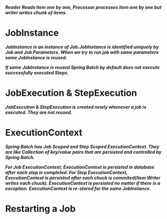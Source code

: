 ***Reader Reads item one by one, Processor processes item one by one but writer writes chunk of items.***

# JobInstance

***JobInstance is an instance of Job.JobInstance is identified uniquely by Job and Job Parameters.
When we try to run job with same parameters same JobInstance is reused.***

***If same JobInstance is reused Spring Batch by default does not execute successfully executed Steps.***

# JobExecution & StepExecution

***JobExecution & StepExecution is created newly whenever a job is executed. They are not reused.***

# ExecutionContext

***Spring Batch has Job Scoped and Step Scoped ExecutionContext. They are like Collection of key/value pairs that are
persisted and controlled by Spring Batch.***

***For Job ExecutionContext, ExecutionContext is persisted in database after each step is completed. For Step
ExecutionContext,
ExecutionContext is persisted after each chuck is commited(Item Writer writes each chuck). ExecutionContext is persisted
no matter if there is a exception. ExecutionContext is re-stored for the same JobInstance.***

# Restarting a Job

